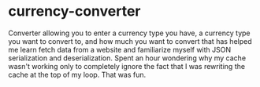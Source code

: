# currency-converter
Converter allowing you to enter a currency type you have, a currency type you want to convert to, and how much you want to convert that 
has helped me learn fetch data from a website and familiarize myself with JSON serialization and deserialization.  Spent an hour wondering
why my cache wasn't working only to completely ignore the fact that I was rewriting the cache at the top of my loop.  That was fun.
